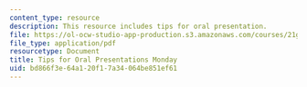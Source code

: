 ```yaml
---
content_type: resource
description: This resource includes tips for oral presentation.
file: https://ol-ocw-studio-app-production.s3.amazonaws.com/courses/21g-034-media-education-and-the-marketplace-fall-2005/bd866f3e64a120f17a34064be851ef61_MIT21G_034F05_tipsfororalp.pdf
file_type: application/pdf
resourcetype: Document
title: Tips for Oral Presentations Monday
uid: bd866f3e-64a1-20f1-7a34-064be851ef61
---
```


